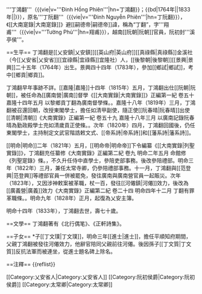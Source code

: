 '''丁鴻翻'''（{{vie|v='''Đinh Hồng Phiên'''|hn=丁鴻翻}}；{{bd|1764年||1833年||}}），原名'''丁阮翻'''（{{vie|v='''Đinh Nguyễn Phiên'''|hn=丁阮翻}}），《[[大南寔錄|大南寔錄]]》避[[嗣德帝|嗣德帝]]諱，稱為“丁翻”，字'''翔甫'''（{{vie|v='''Tường Phủ'''|hn=翔甫}}），越南[[阮朝|阮朝]]官員，阮初封'''溪亭侯'''。

==生平==
丁鴻翻是[[乂安鎮|乂安鎮]][[英山府|英山府]][[真祿縣|真祿縣]]金溪社（今[[乂安省|乂安省]][[宜祿縣|宜祿縣]]宜隆社）人，[[後黎朝|後黎朝]][[景興|景興]]二十五年（1764年）出生。景興四十四年（1783年），參加[[鄉試|鄉試]]，考中[[鄉貢|鄉貢]]。

丁鴻翻早年事跡不詳。[[嘉隆|嘉隆]]十四年（1815年）五月，丁鴻翻出仕[[阮朝|阮朝]]，被任命為[[廣南營|廣南]]督學<ref>《[[大南實錄|大南實錄]]》正編第一紀 卷五十 嘉隆十四年五月 以黎鄉貢丁翻為廣南督學條。</ref>。嘉隆十八年（1819年）三月，丁鴻翻被召還回朝，改授東閣學士，擔任如清甲副使，隨正使[[阮春晴|阮春晴]]出使[[清朝|清朝]]<ref>《大南實錄》正編第一紀 卷五十九 嘉隆十八年三月 以廣南記錄阮春晴為勤政殿學士充如清歲貢正使條。</ref>。次年（1820年）四月，丁鴻翻回國後，仍任東閣學士，主持制定文武官階誥敕文式、[[帝系詩|帝系詩]]和[[藩系詩|藩系詩]]。

[[明命|明命]]二年（1821年）五月，[[明命帝|明命帝]]下令編纂《[[大南實錄|列聖實錄]]》，丁鴻翻充任纂修<ref>《大南實錄》正編第二紀 卷九 明命二年五月 命館修《列聖寔錄》條。</ref>，不久升任侍中直學士，參陪吏部事務。後改參陪禮部。明命三年（1822年）三月，兼任太常寺卿，仍參陪禮部事務。十一月，丁鴻翻與[[范登興|范登興]]等禮部官員一併被罷免，發往廣南與廣南營官員一起賑災。次年（1823年），又因涉神敕案被革職，杖一百，發往[[河僊鎮|河僊]]效力，後改為[[廣義營|廣義]]效力<ref>《大南實錄》正編第二紀 卷二十四 明命四年十二月 丁翻有罪革職條。</ref>。明命九年（1828年）正月，起復為乂安主簿。

明命十四年（1833年），丁鴻翻去世，壽七十歲。

==文學==
丁鴻翻著有《北行偶笔》、《正軒詩集》。

==子女==
*子[[丁文璞|丁文璞]]，明命三年[[進士|進士]]，擔任平順知府期間，父親丁鴻翻被發往河僊效力，他辭官陪同父親前往河僊。後因孫子[[丁文質|丁文質]]反抗法軍而被連坐，從進士題名碑上除名。

==注釋==
{{reflist}}

[[Category:乂安省人|Category:乂安省人]]
[[Category:阮初侯爵|Category:阮初侯爵]]
[[Category:太常卿|Category:太常卿]]
